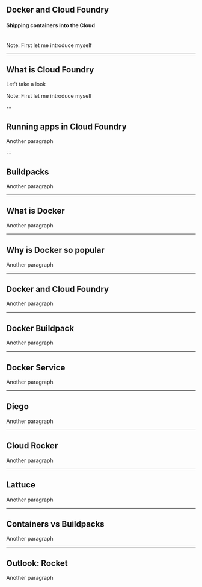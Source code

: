 <!-- .slide: class="titlePage" -->

## Docker and Cloud Foundry 

#### Shipping containers into the Cloud   

<br/>
Note:
First let me introduce myself

---

## What is Cloud Foundry

Let't take a look

Note:
First let me introduce myself

--

## Running apps in Cloud Foundry

Another paragraph

--

## Buildpacks

Another paragraph

---

## What is Docker

Another paragraph

---

## Why is Docker so popular

Another paragraph

---

## Docker and Cloud Foundry

Another paragraph

---

## Docker Buildpack

Another paragraph

---

## Docker Service

Another paragraph

---

## Diego

Another paragraph

---

## Cloud Rocker

Another paragraph

---

## Lattuce

Another paragraph

---

## Containers vs Buildpacks

Another paragraph

---

## Outlook: Rocket

Another paragraph